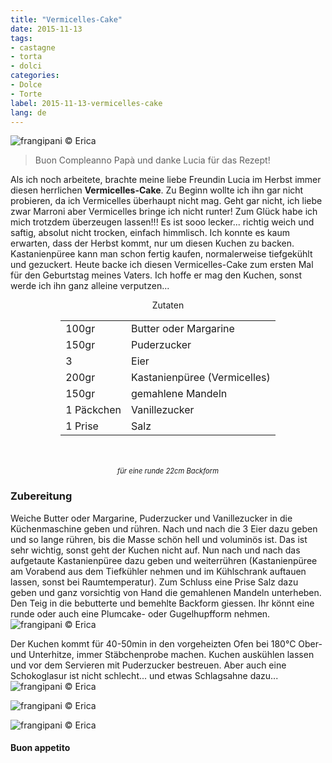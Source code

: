 ```yaml
---
title: "Vermicelles-Cake"
date: 2015-11-13
tags:
- castagne
- torta
- dolci
categories:
- Dolce
- Torte
label: 2015-11-13-vermicelles-cake
lang: de
---
```

![](../2015-11-13-vermicelles-cake/header.jpg "frangipani © Erica")

> Buon Compleanno Papà und danke Lucia für das Rezept!

Als ich noch arbeitete, brachte meine liebe Freundin Lucia im Herbst immer diesen herrlichen **Vermicelles-Cake**. Zu Beginn wollte ich ihn gar nicht probieren, da ich Vermicelles überhaupt nicht mag. Geht gar nicht, ich liebe zwar Marroni aber Vermicelles bringe ich nicht runter! Zum Glück habe ich mich trotzdem überzeugen lassen!!! Es ist sooo lecker... richtig weich und saftig, absolut nicht trocken, einfach himmlisch. Ich konnte es kaum erwarten, dass der Herbst kommt, nur um diesen Kuchen zu backen. Kastanienpüree kann man schon fertig kaufen, normalerweise tiefgekühlt und gezuckert. Heute backe ich diesen Vermicelles-Cake zum ersten Mal für den Geburtstag meines Vaters. Ich hoffe er mag den Kuchen, sonst werde ich ihn ganz alleine verputzen...


<div id="wrapper" style="text-align: center">
  <div id="yourdiv" style="display: inline-block;">
    <div class="ingredients" itemscope itemtype="http://schema.org/Recipe">
      <span itemprop="name" style="display:none;">Vermicelles-Cake</span>
      <span itemprop="recipeCategory" style="display:none;">Süsses</span>
      <img itemprop="image" style="display:none;" class="ignore-gallery-item" src="../2015-11-13-vermicelles-cake/header.jpeg"/>
      <span itemprop="author" style="display:none;">Erica Raiano</span>
      <span itemprop="description" style="display:none;">Vermicelles-Cake, richtig weich und saftig, absolut nicht trocken, einfach himmlisch.</span>
      <div class="ingredients-title">Zutaten</div>
      <table>
        <tbody>
          </tr>
          <tr itemprop="recipeIngredient">
            <td>100gr</td>
            <td>Butter oder Margarine</td>
          </tr>
          <tr itemprop="recipeIngredient">
            <td>150gr</td>
            <td>Puderzucker</td>
          </tr>
          <tr itemprop="recipeIngredient">
            <td>3</td>
            <td>Eier</td>
          </tr>
          <tr itemprop="recipeIngredient">
            <td>200gr</td>
            <td>Kastanienpüree (Vermicelles)</td>
          </tr>
          <tr itemprop="recipeIngredient">
            <td>150gr</td>
            <td>gemahlene Mandeln</td>
          </tr>
          <tr itemprop="recipeIngredient">
            <td>1 Päckchen</td>
            <td>Vanillezucker</td>
          </tr>
          <tr itemprop="recipeIngredient">
            <td>1 Prise</td>
            <td>Salz</td>  
          </tr>
        </tbody>
      </table>
      <br></br>
      <i class="pull-right" style="font-size: 80%;">für eine runde 22cm Backform</i>
    </div>
  </div>
</div>


<h3>
  <font color="grey">
    <i class="fa fa-cogs"></i>
  </font> Zubereitung
</h3>

Weiche Butter oder Margarine, Puderzucker und Vanillezucker in die Küchenmaschine geben und rühren. Nach und nach die 3 Eier dazu geben und so lange rühren, bis die Masse schön hell und voluminös ist. Das ist sehr wichtig, sonst geht der Kuchen nicht auf. Nun nach und nach das aufgetaute Kastanienpüree dazu geben und weiterrühren (Kastanienpüree am Vorabend aus dem Tiefkühler nehmen und im Kühlschrank auftauen lassen, sonst bei Raumtemperatur). Zum Schluss eine Prise Salz dazu geben und ganz vorsichtig von Hand die gemahlenen Mandeln unterheben. Den Teig in die bebutterte und bemehlte Backform giessen. Ihr könnt eine runde oder auch eine Plumcake- oder Gugelhupfform nehmen.
![](../2015-11-13-vermicelles-cake/teglia.jpg "frangipani © Erica")

Der Kuchen kommt für 40-50min in den vorgeheizten Ofen bei 180°C Ober- und Unterhitze, immer Stäbchenprobe machen. Kuchen auskühlen lassen und vor dem Servieren mit Puderzucker bestreuen. Aber auch eine Schokoglasur ist nicht schlecht... und etwas Schlagsahne dazu...
![](../2015-11-13-vermicelles-cake/risultato1.jpg "frangipani © Erica")

![](../2015-11-13-vermicelles-cake/risultato2.jpg "frangipani © Erica")

![](../2015-11-13-vermicelles-cake/risultato3.jpg "frangipani © Erica")

<h4>Buon appetito
  <font color="red">
    <i class="fa fa-smile-o"></i>
  </font>
</h4>